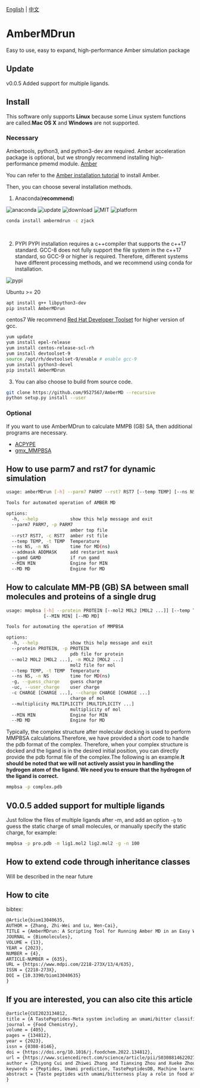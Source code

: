 
 [English](README.md) | [中文](README.zh.md) 

# AmberMDrun 
Easy to use, easy to expand, high-performance Amber simulation package
## Update 
v0.0.5 Added support for multiple ligands.
## Install
This software only supports **Linux** because some Linux system functions are called.**Mac OS X** and **Windows** are not supported.
### Necessary
Ambertools, python3, and python3-dev are required. Amber acceleration package is optional, but we strongly recommend installing high-performance pmemd module. [Amber](https://ambermd.org/)

You can refer to the [Amber installation tutorial](https://ambermd.org/Installation.php) to install Amber.

Then, you can choose several installation methods.

1. Anaconda(**recommend**)

![anaconda](https://anaconda.org/zjack/ambermdrun/badges/version.svg)
![update](https://anaconda.org/zjack/ambermdrun/badges/latest_release_date.svg)
![download](https://anaconda.org/zjack/ambermdrun/badges/downloads.svg)
![MIT](https://anaconda.org/zjack/ambermdrun/badges/license.svg)
![platform](https://anaconda.org/zjack/ambermdrun/badges/platforms.svg)
~~~bash
conda install ambermdrun -c zjack
~~~
<br>

2. PYPI
PYPI installation requires a c++compiler that supports the c++17 standard.
GCC-8 does not fully support the file system in the c++17 standard, so GCC-9 or higher is required. Therefore, different systems have different processing methods, and we recommend using conda for installation.

![pypi](https://img.shields.io/pypi/dm/ambermdrun?style=flat-square)

Ubuntu >= 20
~~~bash
apt install g++ libpython3-dev
pip install AmberMDrun
~~~
 centos7
 We recommend [Red Hat Developer Toolset](https://access.redhat.com/documentation/en-us/red_hat_developer_toolset/9) for higher version of gcc.
~~~bash
yum update
yum install epel-release
yum install centos-release-scl-rh
yum install devtoolset-9
source /opt/rh/devtoolset-9/enable # enable gcc-9
yum install python3-devel
pip install AmberMDrun
~~~
3. You can also choose to build from source code.
~~~bash
git clone https://github.com/9527567/AmberMD --recursive
python setup.py install --user
~~~
### Optional
If you want to use AmberMDrun to calculate MMPB (GB) SA, then additional programs are necessary.

- [ACPYPE](https://github.com/alanwilter/acpype)
- [gmx_MMPBSA](https://github.com/Valdes-Tresanco-MS/gmx_MMPBSA)
## How to use parm7 and rst7 for dynamic simulation
~~~bash
usage: amberMDrun [-h] --parm7 PARM7 --rst7 RST7 [--temp TEMP] [--ns NS] [--addmask ADDMASK] [--gamd GAMD] [--MIN MIN] [--MD MD]

Tools for automated operation of AMBER MD

options:
  -h, --help            show this help message and exit
  --parm7 PARM7, -p PARM7
                        amber top file
  --rst7 RST7, -c RST7  amber rst file
  --temp TEMP, -t TEMP  Temperature
  --ns NS, -n NS        time for MD(ns)
  --addmask ADDMASK     add restarint mask
  --gamd GAMD           if run gamd
  --MIN MIN             Engine for MIN
  --MD MD               Engine for MD
~~~
## How to calculate MM-PB (GB) SA between small molecules and proteins of a single drug

~~~bash
usage: mmpbsa [-h] --protein PROTEIN [--mol2 MOL2 [MOL2 ...]] [--temp TEMP] [--ns NS] [-g] [-uc] [-c CHARGE [CHARGE ...]] [--multiplicity MULTIPLICITY [MULTIPLICITY ...]]
              [--MIN MIN] [--MD MD]

Tools for automating the operation of MMPBSA

options:
  -h, --help            show this help message and exit
  --protein PROTEIN, -p PROTEIN
                        pdb file for protein
  --mol2 MOL2 [MOL2 ...], -m MOL2 [MOL2 ...]
                        mol2 file for mol
  --temp TEMP, -t TEMP  Temperature
  --ns NS, -n NS        time for MD(ns)
  -g, --guess_charge    guess charge
  -uc, --user_charge    user charge
  -c CHARGE [CHARGE ...], --charge CHARGE [CHARGE ...]
                        charge of mol
  --multiplicity MULTIPLICITY [MULTIPLICITY ...]
                        multiplicity of mol
  --MIN MIN             Engine for MIN
  --MD MD               Engine for MD
~~~
Typically, the complex structure after molecular docking is used to perform MMPBSA calculations.Therefore, we have provided a short code to handle the pdb format of the complex. Therefore, when your complex structure is docked and the ligand is in the desired initial position, you can directly provide the pdb format file of the complex.The following is an example.**It should be noted that we will not actively assist you in handling the hydrogen atom of the ligand. We need you to ensure that the hydrogen of the ligand is correct.**
~~~bash
mmpbsa -p complex.pdb
~~~
## V0.0.5 added support for multiple ligands
Just follow the files of multiple ligands after -m, and add an option `-g` to guess the static charge of small molecules, or manually specify the static charge, for example:
~~~bash
mmpbsa -p pro.pdb -m lig1.mol2 lig2.mol2 -g -n 100
~~~
## How to extend code through inheritance classes
Will be described in the near future

## How to cite
bibtex:
~~~tex
@Article{biom13040635,
AUTHOR = {Zhang, Zhi-Wei and Lu, Wen-Cai},
TITLE = {AmberMDrun: A Scripting Tool for Running Amber MD in an Easy Way},
JOURNAL = {Biomolecules},
VOLUME = {13},
YEAR = {2023},
NUMBER = {4},
ARTICLE-NUMBER = {635},
URL = {https://www.mdpi.com/2218-273X/13/4/635},
ISSN = {2218-273X},
DOI = {10.3390/biom13040635}
}
~~~
## If you are interested, you can also cite this article
~~~tex
@article{CUI2023134812,
title = {A TastePeptides-Meta system including an umami/bitter classification model Umami_YYDS, a TastePeptidesDB database and an open-source package Auto_Taste_ML},
journal = {Food Chemistry},
volume = {405},
pages = {134812},
year = {2023},
issn = {0308-8146},
doi = {https://doi.org/10.1016/j.foodchem.2022.134812},
url = {https://www.sciencedirect.com/science/article/pii/S0308814622027741},
author = {Zhiyong Cui and Zhiwei Zhang and Tianxing Zhou and Xueke Zhou and Yin Zhang and Hengli Meng and Wenli Wang and Yuan Liu},
keywords = {Peptides, Umami prediction, TastePeptidesDB, Machine learning},
abstract = {Taste peptides with umami/bitterness play a role in food attributes. However, the taste mechanisms of peptides are not fully understood, and the identification of these peptides is time-consuming. Here, we created a taste peptide database by collecting the reported taste peptide information. Eight key molecular descriptors from di/tri-peptides were selected and obtained by modeling screening. A gradient boosting decision tree model named Umami_YYDS (89.6\% accuracy) was established by data enhancement, comparison algorithm and model optimization. Our model showed a great prediction performance compared to other models, and its outstanding ability was verified by sensory experiments. To provide a convenient approach, we deployed a prediction website based on Umami_YYDS and uploaded the Auto_Taste_ML machine learning package. In summary, we established the system TastePeptides-Meta, containing a taste peptide database TastePeptidesDB an umami/bitter taste prediction model Umami_YYDS and an open-source machine learning package Auto_Taste_ML, which were helpful for rapid screening of umami peptides.}
}
~~~